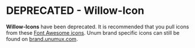 # **DEPRECATED** - **Willow-Icon**

**Willow-Icons** have been deprecated. It is recommended that you pull icons from these [Font Awesome icons](https://fontawesome.com/icons?d=gallery&s=solid&m=free). Unum brand specific icons can still be found on [brand.unumux.com](https://brand.unumux.com).